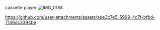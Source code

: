  cassette player
![IMG_0188](https://github.com/user-attachments/assets/3d0f103e-070f-4822-8c99-eeda4e3d3adc)


https://github.com/user-attachments/assets/abe3c7e5-5999-4c7f-bfbd-7146dc3394be

